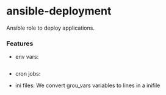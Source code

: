 # ansible-deployment

Ansible role to deploy applications.
    
### Features

* env vars: 
```

```

* cron jobs:


* ini files:
We convert grou_vars variables to lines in a inifile


